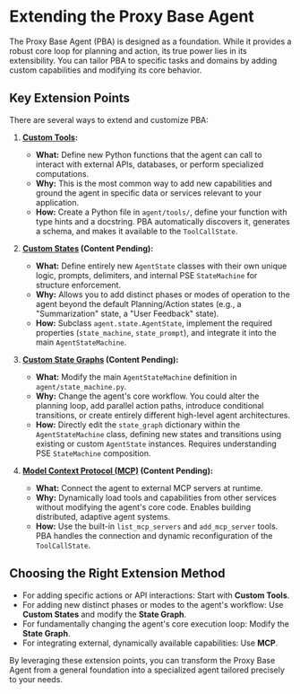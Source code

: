 # Extending the Proxy Base Agent

The Proxy Base Agent (PBA) is designed as a foundation. While it provides a robust core loop for planning and action, its true power lies in its extensibility. You can tailor PBA to specific tasks and domains by adding custom capabilities and modifying its core behavior.

## Key Extension Points

There are several ways to extend and customize PBA:

1.  **[Custom Tools](./custom-tools.md):**
    *   **What:** Define new Python functions that the agent can call to interact with external APIs, databases, or perform specialized computations.
    *   **Why:** This is the most common way to add new capabilities and ground the agent in specific data or services relevant to your application.
    *   **How:** Create a Python file in `agent/tools/`, define your function with type hints and a docstring. PBA automatically discovers it, generates a schema, and makes it available to the `ToolCallState`.

2.  **[Custom States](./custom-states.md) (Content Pending):**
    *   **What:** Define entirely new `AgentState` classes with their own unique logic, prompts, delimiters, and internal PSE `StateMachine` for structure enforcement.
    *   **Why:** Allows you to add distinct phases or modes of operation to the agent beyond the default Planning/Action states (e.g., a "Summarization" state, a "User Feedback" state).
    *   **How:** Subclass `agent.state.AgentState`, implement the required properties (`state_machine`, `state_prompt`), and integrate it into the main `AgentStateMachine`.

3.  **[Custom State Graphs](./custom-state-graphs.md) (Content Pending):**
    *   **What:** Modify the main `AgentStateMachine` definition in `agent/state_machine.py`.
    *   **Why:** Change the agent's core workflow. You could alter the planning loop, add parallel action paths, introduce conditional transitions, or create entirely different high-level agent architectures.
    *   **How:** Directly edit the `state_graph` dictionary within the `AgentStateMachine` class, defining new states and transitions using existing or custom `AgentState` instances. Requires understanding PSE `StateMachine` composition.

4.  **[Model Context Protocol (MCP)](./model-context-protocol.md) (Content Pending):**
    *   **What:** Connect the agent to external MCP servers at runtime.
    *   **Why:** Dynamically load tools and capabilities from other services without modifying the agent's core code. Enables building distributed, adaptive agent systems.
    *   **How:** Use the built-in `list_mcp_servers` and `add_mcp_server` tools. PBA handles the connection and dynamic reconfiguration of the `ToolCallState`.

## Choosing the Right Extension Method

*   For adding specific actions or API interactions: Start with **Custom Tools**.
*   For adding new distinct phases or modes to the agent's workflow: Use **Custom States** and modify the **State Graph**.
*   For fundamentally changing the agent's core execution loop: Modify the **State Graph**.
*   For integrating external, dynamically available capabilities: Use **MCP**.

By leveraging these extension points, you can transform the Proxy Base Agent from a general foundation into a specialized agent tailored precisely to your needs.